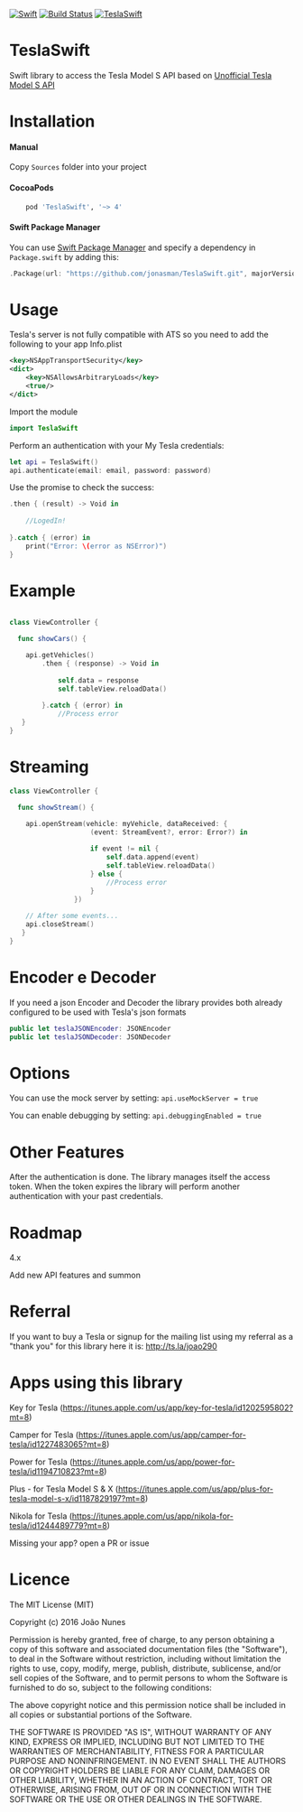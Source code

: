 [![Swift](https://img.shields.io/badge/Swift-4.0-orange.svg?style=flat)](https://swift.org)
[![Build Status](https://travis-ci.org/jonasman/TeslaSwift.svg?branch=master)](https://travis-ci.org/jonasman/TeslaSwift)
[![TeslaSwift](https://img.shields.io/cocoapods/v/TeslaSwift.svg)](https://github.com/jonasman/TeslaSwift)
# TeslaSwift
Swift library to access the Tesla Model S API based on [Unofficial Tesla Model S API](http://docs.timdorr.apiary.io/#)

Installation
============

#### Manual

Copy `Sources` folder into your project

#### CocoaPods
```ruby
	pod 'TeslaSwift', '~> 4'
```
#### Swift Package Manager
You can use [Swift Package Manager](https://swift.org/package-manager/) and specify a dependency in `Package.swift` by adding this:
```swift
.Package(url: "https://github.com/jonasman/TeslaSwift.git", majorVersion: 4)
```

Usage
============
Tesla's server is not fully compatible with ATS so you need to add the following to your app Info.plist
```XML
<key>NSAppTransportSecurity</key>
<dict>
    <key>NSAllowsArbitraryLoads</key>
    <true/>
</dict>
```

Import the module
```swift
import TeslaSwift
```

Perform an authentication with your My Tesla credentials: 
```swift 
let api = TeslaSwift()
api.authenticate(email: email, password: password)
```
Use the promise to check the success: 
```swift 
.then { (result) -> Void in
	
	//LogedIn!
	
}.catch { (error) in 
	print("Error: \(error as NSError)")			
}
```


Example
===========
```swift

class ViewController {

  func showCars() {

    api.getVehicles()
		.then { (response) -> Void in
			
			self.data = response
			self.tableView.reloadData()
			
		}.catch { (error) in
			//Process error
   }
}
```    
Streaming
===========
```swift
class ViewController {

  func showStream() {

    api.openStream(vehicle: myVehicle, dataReceived: {
					(event: StreamEvent?, error: Error?) in
					
					if event != nil {
						self.data.append(event)
						self.tableView.reloadData()
					} else {
						//Process error
					}
				})
				
	// After some events...
	api.closeStream()
   }
}
```    

Encoder e Decoder
============

If you need a json Encoder and Decoder the library provides both already configured to be used with Tesla's json formats
```swift
public let teslaJSONEncoder: JSONEncoder
public let teslaJSONDecoder: JSONDecoder
```  
Options
============
You can use the mock server by setting: `api.useMockServer = true`

You can enable debugging by setting: `api.debuggingEnabled = true`

Other Features
============
After the authentication is done. The library manages itself the access token. 
When the token expires the library will perform another authentication with your past credentials.

Roadmap
============
4.x

Add new API features and summon

Referral
============
If you want to buy a Tesla or signup for the mailing list using my referral as a "thank you" for this library here it is:
http://ts.la/joao290

Apps using this library
============
Key for Tesla (https://itunes.apple.com/us/app/key-for-tesla/id1202595802?mt=8)

Camper for Tesla (https://itunes.apple.com/us/app/camper-for-tesla/id1227483065?mt=8)

Power for Tesla (https://itunes.apple.com/us/app/power-for-tesla/id1194710823?mt=8)

Plus - for Tesla Model S & X (https://itunes.apple.com/us/app/plus-for-tesla-model-s-x/id1187829197?mt=8)

Nikola for Tesla (https://itunes.apple.com/us/app/nikola-for-tesla/id1244489779?mt=8)


Missing your app? open a PR or issue

Licence
============
        
The MIT License (MIT)

Copyright (c) 2016 João Nunes

Permission is hereby granted, free of charge, to any person obtaining a copy of
this software and associated documentation files (the "Software"), to deal in
the Software without restriction, including without limitation the rights to
use, copy, modify, merge, publish, distribute, sublicense, and/or sell copies of
the Software, and to permit persons to whom the Software is furnished to do so,
subject to the following conditions:

The above copyright notice and this permission notice shall be included in all
copies or substantial portions of the Software.

THE SOFTWARE IS PROVIDED "AS IS", WITHOUT WARRANTY OF ANY KIND, EXPRESS OR
IMPLIED, INCLUDING BUT NOT LIMITED TO THE WARRANTIES OF MERCHANTABILITY, FITNESS
FOR A PARTICULAR PURPOSE AND NONINFRINGEMENT. IN NO EVENT SHALL THE AUTHORS OR
COPYRIGHT HOLDERS BE LIABLE FOR ANY CLAIM, DAMAGES OR OTHER LIABILITY, WHETHER
IN AN ACTION OF CONTRACT, TORT OR OTHERWISE, ARISING FROM, OUT OF OR IN
CONNECTION WITH THE SOFTWARE OR THE USE OR OTHER DEALINGS IN THE SOFTWARE.
